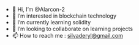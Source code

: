 - 👋 Hi, I’m @Alarcon-2
- 👀 I’m interested in blockchain technology
- 🌱 I’m currently learning solidity
- 💞️ I’m looking to collaborate on learning projects   
- 📫 How to reach me : silvaderyl@gmail.com

<!---
Alarcon-2/Alarcon-2 is a ✨ special ✨ repository because its `README.md` (this file) appears on your GitHub profile.
You can click the Preview link to take a look at your changes.
--->
